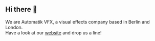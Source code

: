 ## Hi there 👋

We are Automatik VFX, a visual effects company based in Berlin and London.  
Have a look at our [website](http://automatik-vfx.com) and drop us a line!
